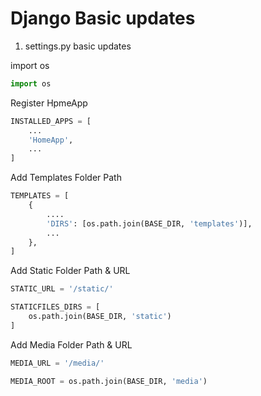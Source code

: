 # Django Basic updates
1. settings.py basic updates <br>

import os
```python
import os
```
Register HpmeApp
```python
INSTALLED_APPS = [
    ...
    'HomeApp',
    ...
]
```
Add Templates Folder Path
```python
TEMPLATES = [
    {
        ....
        'DIRS': [os.path.join(BASE_DIR, 'templates')],
        ...
    },
]
```
Add Static Folder Path & URL 
```python
STATIC_URL = '/static/'

STATICFILES_DIRS = [
    os.path.join(BASE_DIR, 'static')
]
```
Add Media Folder Path & URL 
```python
MEDIA_URL = '/media/'

MEDIA_ROOT = os.path.join(BASE_DIR, 'media')
```
